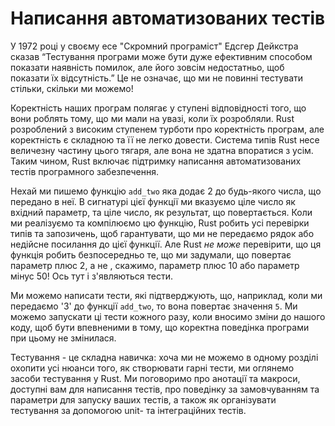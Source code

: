 # Написання автоматизованих тестів

У 1972 році у своєму есе "Скромний програміст" Едсгер Дейкстра сказав “Тестування програми може бути дуже ефективним способом показати наявність помилок, але його зовсім недостатньо, щоб показати їх відсутність.” Це не означає, що ми не повинні тестувати стільки, скільки ми можемо!

Коректність наших програм полягає у ступені відповідності того, що вони роблять тому, що ми мали на увазі, коли їх розробляли. Rust розроблений з високим ступенем турботи про коректність програм, але коректність є складною та її не легко довести. Система типів Rust несе величезну частину цього тягаря, але вона не здатна впоратися з усім. Таким чином, Rust включає підтримку написання автоматизованих тестів програмного забезпечення.

Нехай ми пишемо функцію `add_two` яка додає 2 до будь-якого числа, що передано в неї. В сигнатурі цієї функції ми вказуємо ціле число як вхідний параметр, та ціле число, як результат, що повертається. Коли ми реалізуємо та компілюємо цю функцію, Rust робить усі перевірки типів та запозичень, щоб гарантувати, що ми не передаємо рядок або недійсне посилання до цієї функції. Але Rust *не може* перевірити, що ця функція робить безпосередньо те, що ми задумали, що повертає параметр плюс 2, а не , скажимо, параметр плюс 10 або параметр мінус 50! Ось тут і з'являються тести.

Ми можемо написати тести, які  підтверджують, що, наприклад, коли ми передаємо '3' до функції `add_two`, то вона повертає значення `5`. Ми можемо запускати ці тести кожного разу, коли вносимо зміни до нашого коду, щоб бути впевненими в тому, що коректна поведінка програми при цьому не змінилася.

Тестування - це складна навичка: хоча ми не можемо в одному розділі охопити усі нюанси того, як створювати гарні тести, ми оглянемо засоби тестування у Rust. Ми поговоримо про  анотації та макроси, доступні вам для написання тестів, про поведінку за замовчуванням та параметри для запуску ваших тестів, а також як організувати тестування за допомогою unit- та інтеграційних тестів.

